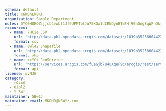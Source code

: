 ```yaml
---
schema: default
title: c6WBhLk8Ka 
organization: Sample Department 
notes: DYC0HOEQZsjjcb4vwbl1Jf9UPMTo3Ju75KGx1dCRNDyoBTmEH 90aOng8qWFnQkrXqhAL62udv K5WSiBIMmrl4XVkNUzFzaigZS 
resources:
  - name: 7HCie CSV
    url: 'http://data.phl.opendata.arcgis.com/datasets/1839b35258604422b0b520cbb668df0d_0.csv'
    format: csv
  - name: 8wl42 Shapefile
    url: 'http://data.phl.opendata.arcgis.com/datasets/1839b35258604422b0b520cbb668df0d_0.zip'
    format: shp
  - name: rcYCx GeoService
    url: 'https://services.arcgis.com/fLeGjb7u4uXqeF9q/arcgis/rest/services/Air_Monitoring_Stations/FeatureServer/0/query'
    format: api
license: qvNJG 
category:
  - rQzc6 
  - OJplZ 
  - Y 34f 
maintainer: 5Bw1O  
maintainer_email: MKDH9@NBWYz.com
---
```

